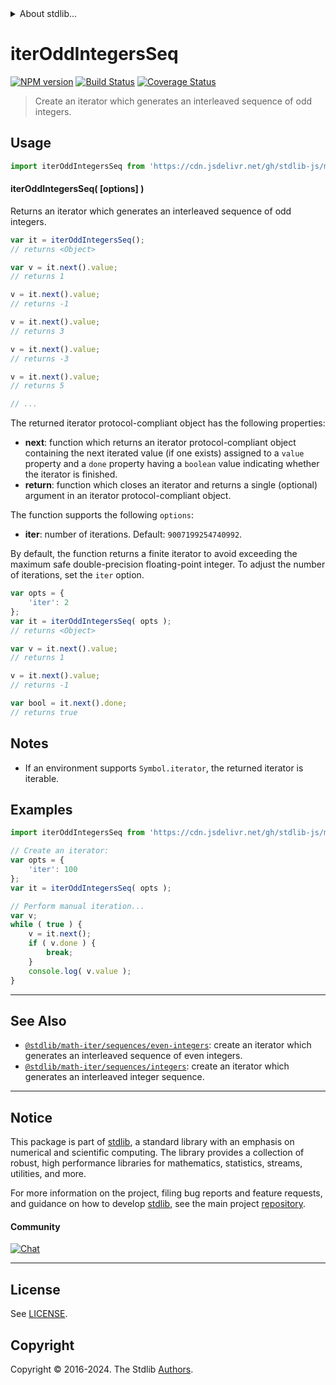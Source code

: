 <!--

@license Apache-2.0

Copyright (c) 2020 The Stdlib Authors.

Licensed under the Apache License, Version 2.0 (the "License");
you may not use this file except in compliance with the License.
You may obtain a copy of the License at

   http://www.apache.org/licenses/LICENSE-2.0

Unless required by applicable law or agreed to in writing, software
distributed under the License is distributed on an "AS IS" BASIS,
WITHOUT WARRANTIES OR CONDITIONS OF ANY KIND, either express or implied.
See the License for the specific language governing permissions and
limitations under the License.

-->


<details>
  <summary>
    About stdlib...
  </summary>
  <p>We believe in a future in which the web is a preferred environment for numerical computation. To help realize this future, we've built stdlib. stdlib is a standard library, with an emphasis on numerical and scientific computation, written in JavaScript (and C) for execution in browsers and in Node.js.</p>
  <p>The library is fully decomposable, being architected in such a way that you can swap out and mix and match APIs and functionality to cater to your exact preferences and use cases.</p>
  <p>When you use stdlib, you can be absolutely certain that you are using the most thorough, rigorous, well-written, studied, documented, tested, measured, and high-quality code out there.</p>
  <p>To join us in bringing numerical computing to the web, get started by checking us out on <a href="https://github.com/stdlib-js/stdlib">GitHub</a>, and please consider <a href="https://opencollective.com/stdlib">financially supporting stdlib</a>. We greatly appreciate your continued support!</p>
</details>

# iterOddIntegersSeq

[![NPM version][npm-image]][npm-url] [![Build Status][test-image]][test-url] [![Coverage Status][coverage-image]][coverage-url] <!-- [![dependencies][dependencies-image]][dependencies-url] -->

> Create an iterator which generates an interleaved sequence of odd integers.

<!-- Section to include introductory text. Make sure to keep an empty line after the intro `section` element and another before the `/section` close. -->

<section class="intro">

</section>

<!-- /.intro -->

<!-- Package usage documentation. -->



<section class="usage">

## Usage

```javascript
import iterOddIntegersSeq from 'https://cdn.jsdelivr.net/gh/stdlib-js/math-iter-sequences-odd-integers@deno/mod.js';
```

#### iterOddIntegersSeq( \[options] )

Returns an iterator which generates an interleaved sequence of odd integers.

```javascript
var it = iterOddIntegersSeq();
// returns <Object>

var v = it.next().value;
// returns 1

v = it.next().value;
// returns -1

v = it.next().value;
// returns 3

v = it.next().value;
// returns -3

v = it.next().value;
// returns 5

// ...
```

The returned iterator protocol-compliant object has the following properties:

-   **next**: function which returns an iterator protocol-compliant object containing the next iterated value (if one exists) assigned to a `value` property and a `done` property having a `boolean` value indicating whether the iterator is finished.
-   **return**: function which closes an iterator and returns a single (optional) argument in an iterator protocol-compliant object.

The function supports the following `options`:

-   **iter**: number of iterations. Default: `9007199254740992`.

By default, the function returns a finite iterator to avoid exceeding the maximum safe double-precision floating-point integer. To adjust the number of iterations, set the `iter` option.

```javascript
var opts = {
    'iter': 2
};
var it = iterOddIntegersSeq( opts );
// returns <Object>

var v = it.next().value;
// returns 1

v = it.next().value;
// returns -1

var bool = it.next().done;
// returns true
```

</section>

<!-- /.usage -->

<!-- Package usage notes. Make sure to keep an empty line after the `section` element and another before the `/section` close. -->

<section class="notes">

## Notes

-   If an environment supports `Symbol.iterator`, the returned iterator is iterable.

</section>

<!-- /.notes -->

<!-- Package usage examples. -->

<section class="examples">

## Examples

<!-- eslint no-undef: "error" -->

```javascript
import iterOddIntegersSeq from 'https://cdn.jsdelivr.net/gh/stdlib-js/math-iter-sequences-odd-integers@deno/mod.js';

// Create an iterator:
var opts = {
    'iter': 100
};
var it = iterOddIntegersSeq( opts );

// Perform manual iteration...
var v;
while ( true ) {
    v = it.next();
    if ( v.done ) {
        break;
    }
    console.log( v.value );
}
```

</section>

<!-- /.examples -->

<!-- Section to include cited references. If references are included, add a horizontal rule *before* the section. Make sure to keep an empty line after the `section` element and another before the `/section` close. -->

<section class="references">

</section>

<!-- /.references -->

<!-- Section for related `stdlib` packages. Do not manually edit this section, as it is automatically populated. -->

<section class="related">

* * *

## See Also

-   <span class="package-name">[`@stdlib/math-iter/sequences/even-integers`][@stdlib/math/iter/sequences/even-integers]</span><span class="delimiter">: </span><span class="description">create an iterator which generates an interleaved sequence of even integers.</span>
-   <span class="package-name">[`@stdlib/math-iter/sequences/integers`][@stdlib/math/iter/sequences/integers]</span><span class="delimiter">: </span><span class="description">create an iterator which generates an interleaved integer sequence.</span>

</section>

<!-- /.related -->

<!-- Section for all links. Make sure to keep an empty line after the `section` element and another before the `/section` close. -->


<section class="main-repo" >

* * *

## Notice

This package is part of [stdlib][stdlib], a standard library with an emphasis on numerical and scientific computing. The library provides a collection of robust, high performance libraries for mathematics, statistics, streams, utilities, and more.

For more information on the project, filing bug reports and feature requests, and guidance on how to develop [stdlib][stdlib], see the main project [repository][stdlib].

#### Community

[![Chat][chat-image]][chat-url]

---

## License

See [LICENSE][stdlib-license].


## Copyright

Copyright &copy; 2016-2024. The Stdlib [Authors][stdlib-authors].

</section>

<!-- /.stdlib -->

<!-- Section for all links. Make sure to keep an empty line after the `section` element and another before the `/section` close. -->

<section class="links">

[npm-image]: http://img.shields.io/npm/v/@stdlib/math-iter-sequences-odd-integers.svg
[npm-url]: https://npmjs.org/package/@stdlib/math-iter-sequences-odd-integers

[test-image]: https://github.com/stdlib-js/math-iter-sequences-odd-integers/actions/workflows/test.yml/badge.svg?branch=v0.2.2
[test-url]: https://github.com/stdlib-js/math-iter-sequences-odd-integers/actions/workflows/test.yml?query=branch:v0.2.2

[coverage-image]: https://img.shields.io/codecov/c/github/stdlib-js/math-iter-sequences-odd-integers/main.svg
[coverage-url]: https://codecov.io/github/stdlib-js/math-iter-sequences-odd-integers?branch=main

<!--

[dependencies-image]: https://img.shields.io/david/stdlib-js/math-iter-sequences-odd-integers.svg
[dependencies-url]: https://david-dm.org/stdlib-js/math-iter-sequences-odd-integers/main

-->

[chat-image]: https://img.shields.io/gitter/room/stdlib-js/stdlib.svg
[chat-url]: https://app.gitter.im/#/room/#stdlib-js_stdlib:gitter.im

[stdlib]: https://github.com/stdlib-js/stdlib

[stdlib-authors]: https://github.com/stdlib-js/stdlib/graphs/contributors

[umd]: https://github.com/umdjs/umd
[es-module]: https://developer.mozilla.org/en-US/docs/Web/JavaScript/Guide/Modules

[deno-url]: https://github.com/stdlib-js/math-iter-sequences-odd-integers/tree/deno
[deno-readme]: https://github.com/stdlib-js/math-iter-sequences-odd-integers/blob/deno/README.md
[umd-url]: https://github.com/stdlib-js/math-iter-sequences-odd-integers/tree/umd
[umd-readme]: https://github.com/stdlib-js/math-iter-sequences-odd-integers/blob/umd/README.md
[esm-url]: https://github.com/stdlib-js/math-iter-sequences-odd-integers/tree/esm
[esm-readme]: https://github.com/stdlib-js/math-iter-sequences-odd-integers/blob/esm/README.md
[branches-url]: https://github.com/stdlib-js/math-iter-sequences-odd-integers/blob/main/branches.md

[stdlib-license]: https://raw.githubusercontent.com/stdlib-js/math-iter-sequences-odd-integers/main/LICENSE

<!-- <related-links> -->

[@stdlib/math/iter/sequences/even-integers]: https://github.com/stdlib-js/math-iter-sequences-even-integers/tree/deno

[@stdlib/math/iter/sequences/integers]: https://github.com/stdlib-js/math-iter-sequences-integers/tree/deno

<!-- </related-links> -->

</section>

<!-- /.links -->
